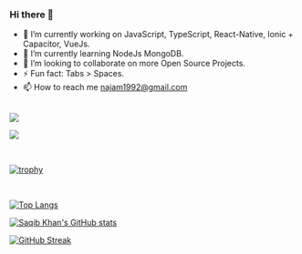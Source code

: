 ### Hi there 👋

- 🔭 I’m currently working on JavaScript, TypeScript, React-Native, Ionic + Capacitor, VueJs.
- 🌱 I’m currently learning NodeJs MongoDB.
- 👯 I’m looking to collaborate on more Open Source Projects.
- ⚡ Fun fact: Tabs > Spaces.
- 📫 How to reach me najam1992@gmail.com

<br/>
<a href="https://github.com/antonkomarev/github-profile-views-counter">
    <img src="https://komarev.com/ghpvc/?username=saqib92&style=for-the-badge&color=yellowgreen&style=for-the-badge">
</a>

[Ÿ HŸPE]: https://yhype.me
[GitHub Profile Views Counter]: https://github.com/antonkomarev/github-profile-views-counter

![](https://hit.yhype.me/github/profile?user_id=7135885)

<br/>

[![trophy](https://github-profile-trophy.vercel.app/?username=saqib92&theme=onedark)](https://github.com/ryo-ma/github-profile-trophy)

<!-- ![visitors](https://visitor-badge.glitch.me/badge?page_id=saqib92&left_color=green&right_color=red) -->
<br/>

[![Top Langs](https://github-readme-stats-ruby-one.vercel.app/api/top-langs/?username=saqib92&show_icons=true&theme=tokyonight)](https://github.com/anuraghazra/github-readme-stats)


[![Saqib Khan's GitHub stats](https://github-readme-stats.vercel.app/api?username=saqib92&show_icons=true&theme=tokyonight)](https://github.com/saqib92/github-readme-stats)


<!-- [![GitHub Streak](https://github-readme-streak-stats.herokuapp.com?user=saqib92&theme=tokyonight)](https://git.io/streak-stats)    -->
[![GitHub Streak](https://streak-stats.demolab.com?user=saqib92&theme=tokyonight)](https://git.io/streak-stats)
<!--
**saqib92/saqib92** is a ✨ _special_ ✨ repository because its `README.md` (this file) appears on your GitHub profile.

Here are some ideas to get you started:

- 🔭 I’m currently working on ...
- 🌱 I’m currently learning ...
- 👯 I’m looking to collaborate on ...
- 🤔 I’m looking for help with ...
- 💬 Ask me about ...
- 📫 How to reach me: ...
- 😄 Pronouns: ...
- ⚡ Fun fact: ...
-->
